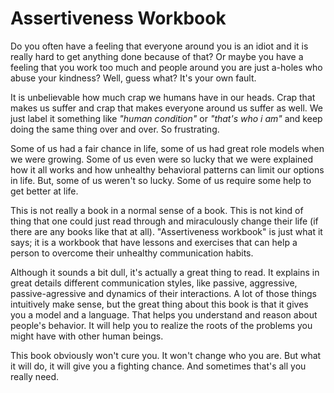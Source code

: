 # Assertiveness Workbook

Do you often have a feeling that everyone around you is an idiot
and it is really hard to get anything done because of that? Or
maybe you have a feeling that you work too much and people around
you are just a-holes who abuse your kindness? Well, guess what?
It's your own fault.

It is unbelievable how much crap we humans have in our heads.
Crap that makes us suffer and crap that makes everyone around us
suffer as well. We just label it something like _"human condition"_
or _"that's who i am"_ and keep doing the same thing over and over.
So frustrating.

Some of us had a fair chance in life, some of us had great role
models when we were growing. Some of us even were so lucky that
we were explained how it all works and how unhealthy behavioral
patterns can limit our options in life. But, some of us weren't
so lucky. Some of us require some help to get better at life.

This is not really a book in a normal sense of a book. This is
not kind of thing that one could just read through and miraculously
change their life (if there are any books like that at all).
"Assertiveness workbook" is just what it says; it is a workbook
that have lessons and exercises that can help a person to overcome
their unhealthy communication habits.

Although it sounds a bit dull, it's actually a great thing to read.
It explains in great details different communication styles, like
passive, aggressive, passive-agressive and dynamics of their interactions.
A lot of those things intuitively make sense, but the great thing
about this book is that it gives you a model and a language. That
helps you understand and reason about people's behavior. It will
help you to realize the roots of the problems you might have with
other human beings.

This book obviously won't cure you. It won't change who you are.
But what it will do, it will give you a fighting chance. And
sometimes that's all you really need.

